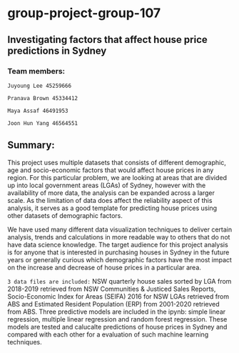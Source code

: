 ﻿# group-project-group-107
 
 ## Investigating factors that affect house price predictions in Sydney

### Team members:

```Juyoung Lee 45259666```

```Pranava Brown 45334412```

```Maya Assaf 46491953```

```Joon Hun Yang 46564551```

## Summary:

This project uses multiple datasets that consists of different demographic, age and socio-economic factors that would affect house prices in any region. For this particular problem, we are looking at areas that are divided up into local government areas (LGAs) of Sydney, however with the availability of more data, the analysis can be expanded across a larger scale. As the limitation of data does affect the reliability aspect of this analysis, it serves as a good template for predicting house prices using other datasets of demographic factors. 

We have used many different data visualization techniques to deliver certain analysis, trends and calculations in more readable way to others that do not have data science knowledge. The target audience for this project analysis is for anyone that is interested in purchasing houses in Sydney in the future years or generally curious which demographic factors have the most impact on the increase and decrease of house prices in a particular area.  

```3 data files are included:``` 
NSW quarterly house sales sorted by LGA from 2018-2019 retrieved from NSW Communities & Justiced Sales Reports, Socio-Economic Index for Areas (SEIFA) 2016 for NSW LGAs retrieved from ABS and Estimated Resident Population (ERP) from 2001-2020 retrieved from ABS. Three predictive models are included in the ipynb: simple linear regression, multiple linear regression and random forest regression. These models are tested and calucalte predictions of house prices in Sydney and compared with each other for a evaluation of such machine learning techniques.



